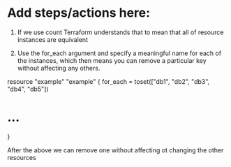 # Add steps/actions here:

1. If we use count Terraform understands that to mean that all of resource instances are equivalent

2. Use the for_each argument and specify a meaningful name for each of the instances, which then means you can remove a particular key without affecting any others.

resource "example" "example" {
  for_each = toset(["db1", "db2", "db3", "db4", "db5"])

  # ...
}

After the above we can remove one without affecting ot changing the other resources
